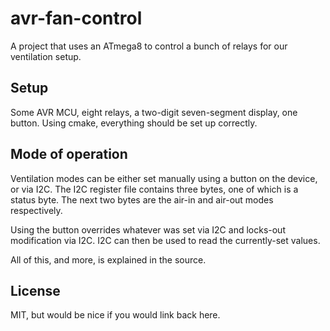 # avr-fan-control

A project that uses an ATmega8 to control a bunch of relays for our ventilation setup.

## Setup

Some AVR MCU, eight relays, a two-digit seven-segment display, one button.
Using cmake, everything should be set up correctly.

## Mode of operation

Ventilation modes can be either set manually using a button on the device, or via I2C.
The I2C register file contains three bytes, one of which is a status byte.
The next two bytes are the air-in and air-out modes respectively.

Using the button overrides whatever was set via I2C and locks-out modification via I2C.
I2C can then be used to read the currently-set values.

All of this, and more, is explained in the source.

## License

MIT, but would be nice if you would link back here.
